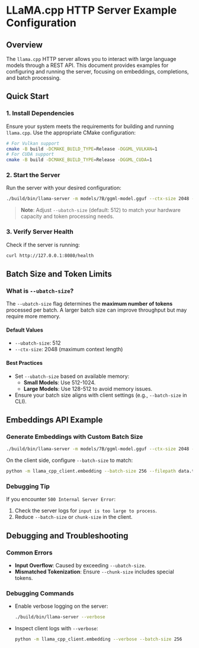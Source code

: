 # LLaMA.cpp HTTP Server Example Configuration

## Overview

The `llama.cpp` HTTP server allows you to interact with large language models through a REST API. This document provides examples for configuring and running the server, focusing on embeddings, completions, and batch processing.

## Quick Start

### 1. Install Dependencies

Ensure your system meets the requirements for building and running `llama.cpp`. Use the appropriate CMake configuration:

```bash
# For Vulkan support
cmake -B build -DCMAKE_BUILD_TYPE=Release -DGGML_VULKAN=1
# For CUDA support
cmake -B build -DCMAKE_BUILD_TYPE=Release -DGGML_CUDA=1
```

### 2. Start the Server

Run the server with your desired configuration:

```bash
./build/bin/llama-server -m models/7B/ggml-model.gguf --ctx-size 2048 --ubatch-size 512
```
> **Note**: Adjust `--ubatch-size` (default: 512) to match your hardware capacity and token processing needs.

### 3. Verify Server Health

Check if the server is running:

```bash
curl http://127.0.0.1:8080/health
```

## Batch Size and Token Limits

### What is `--ubatch-size`?

The `--ubatch-size` flag determines the **maximum number of tokens** processed per batch. A larger batch size can improve throughput but may require more memory.

#### Default Values

- `--ubatch-size`: 512
- `--ctx-size`: 2048 (maximum context length)

#### Best Practices

- Set `--ubatch-size` based on available memory:
  - **Small Models**: Use 512-1024.
  - **Large Models**: Use 128-512 to avoid memory issues.
- Ensure your batch size aligns with client settings (e.g., `--batch-size` in CLI).

## Embeddings API Example

### Generate Embeddings with Custom Batch Size

```bash
./build/bin/llama-server -m models/7B/ggml-model.gguf --ctx-size 2048 --ubatch-size 256
```

On the client side, configure `--batch-size` to match:

```bash
python -m llama_cpp_client.embedding --batch-size 256 --filepath data.txt
```

### Debugging Tip

If you encounter `500 Internal Server Error`:

1. Check the server logs for `input is too large to process`.
2. Reduce `--batch-size` or `chunk-size` in the client.

## Debugging and Troubleshooting

### Common Errors

- **Input Overflow**: Caused by exceeding `--ubatch-size`.
- **Mismatched Tokenization**: Ensure `--chunk-size` includes special tokens.

### Debugging Commands

- Enable verbose logging on the server:
  ```bash
  ./build/bin/llama-server --verbose
  ```
- Inspect client logs with `--verbose`:
  ```bash
  python -m llama_cpp_client.embedding --verbose --batch-size 256
  ```
